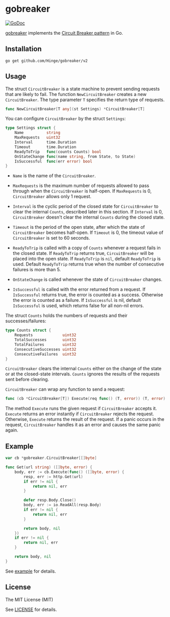 gobreaker
=========

[![GoDoc](https://godoc.org/github.com/Hinge/gobreaker/v2?status.svg)](https://godoc.org/github.com/Hinge/gobreaker/v2)

[gobreaker][repo-url] implements the [Circuit Breaker pattern](https://msdn.microsoft.com/en-us/library/dn589784.aspx) in Go.

Installation
------------

```
go get github.com/Hinge/gobreaker/v2
```

Usage
-----

The struct `CircuitBreaker` is a state machine to prevent sending requests that are likely to fail.
The function `NewCircuitBreaker` creates a new `CircuitBreaker`.
The type parameter `T` specifies the return type of requests.

```go
func NewCircuitBreaker[T any](st Settings) *CircuitBreaker[T]
```

You can configure `CircuitBreaker` by the struct `Settings`:

```go
type Settings struct {
	Name          string
	MaxRequests   uint32
	Interval      time.Duration
	Timeout       time.Duration
	ReadyToTrip   func(counts Counts) bool
	OnStateChange func(name string, from State, to State)
	IsSuccessful  func(err error) bool
}
```

- `Name` is the name of the `CircuitBreaker`.

- `MaxRequests` is the maximum number of requests allowed to pass through
  when the `CircuitBreaker` is half-open.
  If `MaxRequests` is 0, `CircuitBreaker` allows only 1 request.

- `Interval` is the cyclic period of the closed state
  for `CircuitBreaker` to clear the internal `Counts`, described later in this section.
  If `Interval` is 0, `CircuitBreaker` doesn't clear the internal `Counts` during the closed state.

- `Timeout` is the period of the open state,
  after which the state of `CircuitBreaker` becomes half-open.
  If `Timeout` is 0, the timeout value of `CircuitBreaker` is set to 60 seconds.

- `ReadyToTrip` is called with a copy of `Counts` whenever a request fails in the closed state.
  If `ReadyToTrip` returns true, `CircuitBreaker` will be placed into the open state.
  If `ReadyToTrip` is `nil`, default `ReadyToTrip` is used.
  Default `ReadyToTrip` returns true when the number of consecutive failures is more than 5.

- `OnStateChange` is called whenever the state of `CircuitBreaker` changes.

- `IsSuccessful` is called with the error returned from a request.
  If `IsSuccessful` returns true, the error is counted as a success.
  Otherwise the error is counted as a failure.
  If `IsSuccessful` is nil, default `IsSuccessful` is used, which returns false for all non-nil errors.

The struct `Counts` holds the numbers of requests and their successes/failures:

```go
type Counts struct {
	Requests             uint32
	TotalSuccesses       uint32
	TotalFailures        uint32
	ConsecutiveSuccesses uint32
	ConsecutiveFailures  uint32
}
```

`CircuitBreaker` clears the internal `Counts` either
on the change of the state or at the closed-state intervals.
`Counts` ignores the results of the requests sent before clearing.

`CircuitBreaker` can wrap any function to send a request:

```go
func (cb *CircuitBreaker[T]) Execute(req func() (T, error)) (T, error)
```

The method `Execute` runs the given request if `CircuitBreaker` accepts it.
`Execute` returns an error instantly if `CircuitBreaker` rejects the request.
Otherwise, `Execute` returns the result of the request.
If a panic occurs in the request, `CircuitBreaker` handles it as an error
and causes the same panic again.

Example
-------

```go
var cb *gobreaker.CircuitBreaker[[]byte]

func Get(url string) ([]byte, error) {
	body, err := cb.Execute(func() ([]byte, error) {
		resp, err := http.Get(url)
		if err != nil {
			return nil, err
		}

		defer resp.Body.Close()
		body, err := io.ReadAll(resp.Body)
		if err != nil {
			return nil, err
		}

		return body, nil
	})
	if err != nil {
		return nil, err
	}

	return body, nil
}
```

See [example](https://github.com/Hinge/gobreaker/blob/master/v2/example) for details.

License
-------

The MIT License (MIT)

See [LICENSE](https://github.com/Hinge/gobreaker/blob/master/LICENSE) for details.


[repo-url]: https://github.com/Hinge/gobreaker

